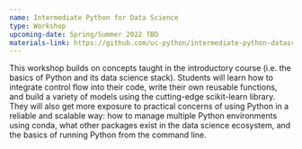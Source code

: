 ```yaml
---
name: Intermediate Python for Data Science
type: Workshop
upcoming-date: Spring/Summer 2022 TBD
materials-link: https://github.com/uc-python/intermediate-python-datasci
---
```

This workshop builds on concepts taught in the introductory course (i.e. the basics of Python and its data science stack).
Students will learn how to integrate control flow into their code, write their own reusable functions, and build a variety of models using the cutting-edge scikit-learn library.
They will also get more exposure to practical concerns of using Python in a reliable and scalable way: how to manage multiple Python environments using conda, what other packages exist in the data science ecosystem, and the basics of running Python from the command line.
